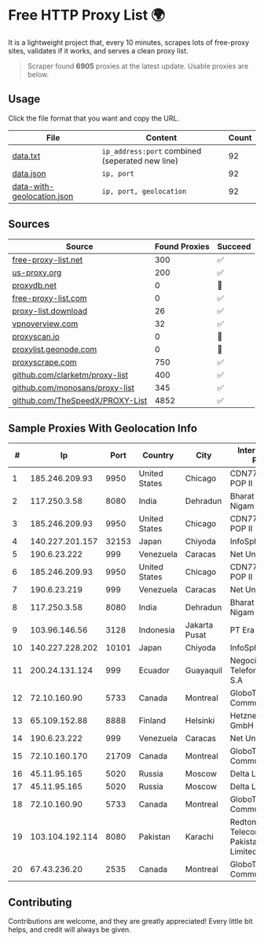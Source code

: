 
# Free HTTP Proxy List 🌍

It is a lightweight project that, every 10 minutes, scrapes lots of free-proxy sites, validates if it works, and serves a clean proxy list.


> Scraper found **6905** proxies at the latest update. Usable proxies are below.

## Usage

Click the file format that you want and copy the URL.


|File|Content|Count|
|----|-------|-----|
|[data.txt](https://raw.githubusercontent.com/themiralay/Proxy-List-World/master/data.txt)|`ip_address:port` combined (seperated new line)|92|
|[data.json](https://raw.githubusercontent.com/themiralay/Proxy-List-World/master/data.json)|`ip, port`|92|
|[data-with-geolocation.json](https://raw.githubusercontent.com/themiralay/Proxy-List-World/master/data-with-geolocation.json)|`ip, port, geolocation`|92|

## Sources

|Source|Found Proxies|Succeed|
|------|-------------|-------|
|[free-proxy-list.net](https://free-proxy-list.net)|300|✅|
|[us-proxy.org](https://www.us-proxy.org)|200|✅|
|[proxydb.net](http://proxydb.net)|0|🚫|
|[free-proxy-list.com](https://free-proxy-list.com/?page=&port=&type%5B%5D=http&type%5B%5D=https&up_time=0&search=Search)|0|✅|
|[proxy-list.download](https://www.proxy-list.download/HTTP)|26|✅|
|[vpnoverview.com](https://vpnoverview.com/privacy/anonymous-browsing/free-proxy-servers)|32|✅|
|[proxyscan.io](https://www.proxyscan.io)|0|🚫|
|[proxylist.geonode.com](https://proxylist.geonode.com/api/proxy-list?limit=300&page=1&sort_by=lastChecked&sort_type=desc&protocols=http,https)|0|🚫|
|[proxyscrape.com](https://api.proxyscrape.com/v2/?request=displayproxies&protocol=http&timeout=10000&country=all&ssl=all&anonymity=all)|750|✅|
|[github.com/clarketm/proxy-list](https://raw.githubusercontent.com/clarketm/proxy-list/master/proxy-list-raw.txt)|400|✅|
|[github.com/monosans/proxy-list](https://raw.githubusercontent.com/monosans/proxy-list/main/proxies/http.txt)|345|✅|
|[github.com/TheSpeedX/PROXY-List](https://raw.githubusercontent.com/TheSpeedX/PROXY-List/master/http.txt)|4852|✅|


## Sample Proxies With Geolocation Info

|#|Ip|Port|Country|City|Internet Service Provider|
|-|--|----|-------|----|-------------------------|
|1|185.246.209.93|9950|United States|Chicago|CDN77 - Chicago POP II|
|2|117.250.3.58|8080|India|Dehradun|Bharat Sanchar Nigam Ltd|
|3|185.246.209.93|9950|United States|Chicago|CDN77 - Chicago POP II|
|4|140.227.201.157|32153|Japan|Chiyoda|InfoSphere|
|5|190.6.23.222|999|Venezuela|Caracas|Net Uno|
|6|185.246.209.93|9950|United States|Chicago|CDN77 - Chicago POP II|
|7|190.6.23.219|999|Venezuela|Caracas|Net Uno|
|8|117.250.3.58|8080|India|Dehradun|Bharat Sanchar Nigam Ltd|
|9|103.96.146.56|3128|Indonesia|Jakarta Pusat|PT Era Awan Digital|
|10|140.227.228.202|10101|Japan|Chiyoda|InfoSphere|
|11|200.24.131.124|999|Ecuador|Guayaquil|Negocios Y Telefonia Nedetel S.A|
|12|72.10.160.90|5733|Canada|Montreal|GloboTech Communications|
|13|65.109.152.88|8888|Finland|Helsinki|Hetzner Online GmbH|
|14|190.6.23.222|999|Venezuela|Caracas|Net Uno|
|15|72.10.160.170|21709|Canada|Montreal|GloboTech Communications|
|16|45.11.95.165|5020|Russia|Moscow|Delta Ltd|
|17|45.11.95.165|5020|Russia|Moscow|Delta Ltd|
|18|72.10.160.90|5733|Canada|Montreal|GloboTech Communications|
|19|103.104.192.114|8080|Pakistan|Karachi|Redtone Telecommunications Pakistan (Private) Limited|
|20|67.43.236.20|2535|Canada|Montreal|GloboTech Communications|



## Contributing

Contributions are welcome, and they are greatly appreciated! Every
little bit helps, and credit will always be given.


